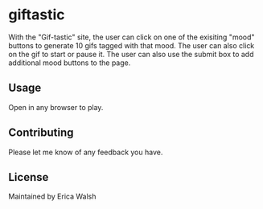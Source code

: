 # giftastic

With the "Gif-tastic" site, the user can click on one of the exisiting "mood" buttons to generate 10 gifs tagged with that mood. The user can also click on the gif to start or pause it. The user can also use the submit box to add additional mood buttons to the page.

## Usage
Open in any browser to play. 


## Contributing
Please let me know of any feedback you have. 

## License
Maintained by Erica Walsh